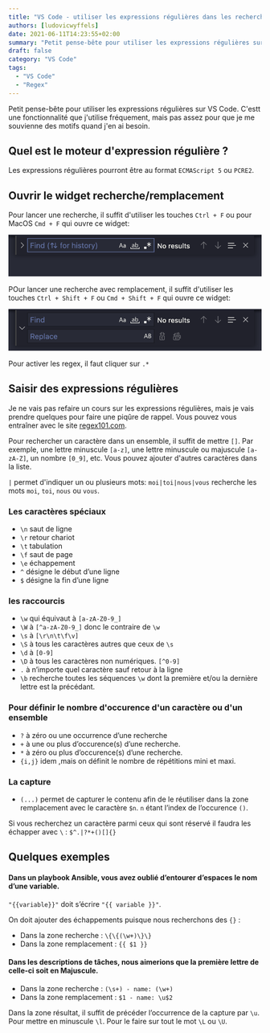 ```yaml
---
title: "VS Code - utiliser les expressions régulières dans les recherches / remplacements"
authors: [ludovicwyffels]
date: 2021-06-11T14:23:55+02:00
summary: "Petit pense-bête pour utiliser les expressions régulières sur VS Code. C'estt une fonctionnalité que j'utilise fréquement, mais pas assez pour que je me souvienne des motifs quand j'en ai besoin."
draft: false
category: "VS Code"
tags:
  - "VS Code"
  - "Regex"
---
```


Petit pense-bête pour utiliser les expressions régulières sur VS Code. C'estt une fonctionnalité que j'utilise fréquement, mais pas assez pour que je me souvienne des motifs quand j'en ai besoin.

## Quel est le moteur d'expression régulière ?

Les expressions régulières pourront être au format `ECMAScript 5` ou `PCRE2`.

## Ouvrir le widget recherche/remplacement

Pour lancer une recherche, il suffit d'utiliser les touches `Ctrl + F` ou pour MacOS `Cmd + F` qui ouvre ce widget:

![widget recherche](./images/find.png)

POur lancer une recherche avec remplacement, il suffit d'utiliser les touches `Ctrl + Shift + F` ou `Cmd + Shift + F` qui ouvre ce widget:

![widget remplacement](./images/replace.png)

Pour activer les regex, il faut cliquer sur `.*`

## Saisir des expressions régulières

Je ne vais pas refaire un cours sur les expressions régulières, mais je vais prendre quelques pour faire une piqûre de rappel. Vous pouvez vous entraîner avec le site [regex101.com](https://regex101.com/).

Pour rechercher un caractère dans un ensemble, il suffit de mettre `[]`. Par exemple, une lettre minuscule `[a-z]`, une lettre minuscule ou majuscule `[a-zA-Z]`, un nombre `[0_9]`, etc. Vous pouvez ajouter d'autres caractères dans la liste.

`|` permet d'indiquer un ou plusieurs mots: `moi|toi|nous|vous` recherche les mots `moi`, `toi`, `nous` ou `vous`.

### Les caractères spéciaux

- `\n` saut de ligne
- `\r` retour chariot
- `\t` tabulation
- `\f` saut de page
- `\e` échappement
- `^` désigne le début d’une ligne
- `$` désigne la fin d’une ligne

### les raccourcis

- `\w` qui équivaut à `[a-zA-Z0-9_]`
- `\W` à `[^a-zA-Z0-9_]` donc le contraire de `\w`
- `\s` à `[\r\n\t\f\v]`
- `\S` à tous les caractères autres que ceux de `\s`
- `\d` à `[0-9]`
- `\D` à tous les caractères non numériques. `[^0-9]`
- `.` à n’importe quel caractère sauf retour à la ligne
- `\b` recherche toutes les séquences `\w` dont la première et/ou la dernière lettre est la précédant.

### Pour définir le nombre d'occurence d'un caractère ou d'un ensemble

- `?` à zéro ou une occurrence d’une recherche
- `+` à une ou plus d’occurence(s) d’une recherche.
- `*` à zéro ou plus d’occurence(s) d’une recherche.
- `{i,j}` idem ,mais on définit le nombre de répétitions mini et maxi.

### La capture

- `(...)` permet de capturer le contenu afin de le réutiliser dans la zone remplacement avec le caractère `$n`. `n` étant l’index de l’occurence `()`.

Si vous recherchez un caractère parmi ceux qui sont réservé il faudra les échapper avec `\` : `$^.|?*+()[]{}`

## Quelques exemples

#### Dans un playbook Ansible, vous avez oublié d’entourer d’espaces le nom d’une variable.

`"{{variable}}"` doit s’écrire `"{{ variable }}"`.

On doit ajouter des échappements puisque nous recherchons des `{}` :

- Dans la zone recherche : `\{\{(\w+)\}\}`
- Dans la zone remplacement : `{{ $1 }}`

#### Dans les descriptions de tâches, nous aimerions que la première lettre de celle-ci soit en Majuscule.

- Dans la zone recherche : `(\s+) - name: (\w+)`
- Dans la zone remplacement : `$1 - name: \u$2`

Dans la zone résultat, il suffit de précéder l’occurrence de la capture par `\u`. Pour mettre en minuscule `\l`. Pour le faire sur tout le mot `\L` ou `\U`.
